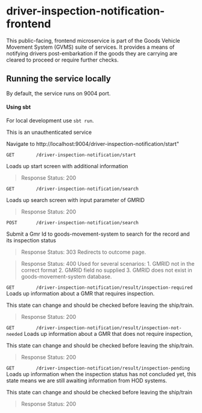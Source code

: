 
# driver-inspection-notification-frontend

This public-facing, frontend microservice is part of the Goods Vehicle Movement System (GVMS) suite of services. It provides a means of notifying drivers post-embarkation if the goods they are carrying are cleared to proceed or require further checks.

## Running the service locally
By default, the service runs on 9004 port.

#### Using sbt
For local development use `sbt run`.

This is an unauthenticated service

Navigate to http://localhost:9004/driver-inspection-notification/start" 

```GET        /driver-inspection-notification/start ```

Loads up start screen with additional information

> Response Status: 200 

```GET        /driver-inspection-notification/search ```

Loads up search screen with input parameter of GMRID

> Response Status: 200

```POST       /driver-inspection-notification/search ```

Submit a Gmr Id to goods-movement-system to search for the record and its inspection status

> Response Status: 303
    Redirects to outcome page. 

> Response Status: 400
    Used for several scenarios: 
        1. GMRID not in the correct format
        2. GMRID field no supplied
        3. GMRID does not exist in goods-movement-system database.

``` GET        /driver-inspection-notification/result/inspection-required ```
Loads up information about a GMR that requires inspection.

This state can change and should be checked before leaving the ship/train.

> Response Status: 200

```GET        /driver-inspection-notification/result/inspection-not-needed```
Loads up information about a GMR that does not require inspection, 

This state can change and should be checked before leaving the ship/train. 

> Response Status: 200

```GET        /driver-inspection-notification/result/inspection-pending```
Loads up information when the inspection status has not concluded yet, this state means we are still awaiting information from HOD systems. 

This state can change and should be checked before leaving the ship/train

> Response Status: 200